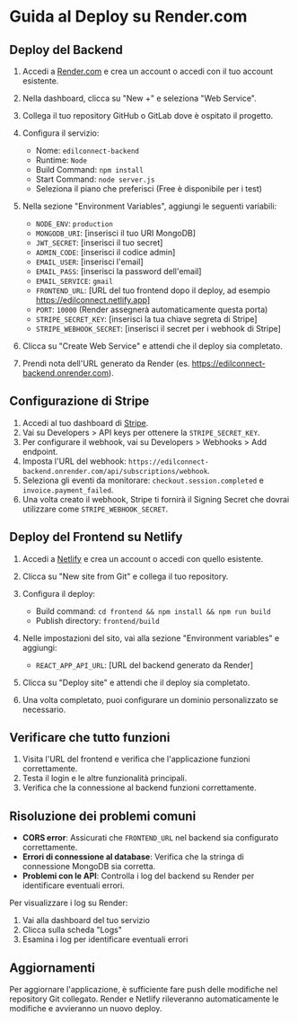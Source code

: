 # Guida al Deploy su Render.com

## Deploy del Backend

1. Accedi a [Render.com](https://render.com/) e crea un account o accedi con il tuo account esistente.

2. Nella dashboard, clicca su "New +" e seleziona "Web Service".

3. Collega il tuo repository GitHub o GitLab dove è ospitato il progetto.

4. Configura il servizio:
   - Nome: `edilconnect-backend`
   - Runtime: `Node`
   - Build Command: `npm install`
   - Start Command: `node server.js`
   - Seleziona il piano che preferisci (Free è disponibile per i test)

5. Nella sezione "Environment Variables", aggiungi le seguenti variabili:
   - `NODE_ENV`: `production`
   - `MONGODB_URI`: [inserisci il tuo URI MongoDB]
   - `JWT_SECRET`: [inserisci il tuo secret]
   - `ADMIN_CODE`: [inserisci il codice admin]
   - `EMAIL_USER`: [inserisci l'email]
   - `EMAIL_PASS`: [inserisci la password dell'email]
   - `EMAIL_SERVICE`: `gmail`
   - `FRONTEND_URL`: [URL del tuo frontend dopo il deploy, ad esempio https://edilconnect.netlify.app]
   - `PORT`: `10000` (Render assegnerà automaticamente questa porta)
   - `STRIPE_SECRET_KEY`: [inserisci la tua chiave segreta di Stripe]
   - `STRIPE_WEBHOOK_SECRET`: [inserisci il secret per i webhook di Stripe]

6. Clicca su "Create Web Service" e attendi che il deploy sia completato.

7. Prendi nota dell'URL generato da Render (es. https://edilconnect-backend.onrender.com).

## Configurazione di Stripe

1. Accedi al tuo dashboard di [Stripe](https://dashboard.stripe.com/).
2. Vai su Developers > API keys per ottenere la `STRIPE_SECRET_KEY`.
3. Per configurare il webhook, vai su Developers > Webhooks > Add endpoint.
4. Imposta l'URL del webhook: `https://edilconnect-backend.onrender.com/api/subscriptions/webhook`.
5. Seleziona gli eventi da monitorare: `checkout.session.completed` e `invoice.payment_failed`.
6. Una volta creato il webhook, Stripe ti fornirà il Signing Secret che dovrai utilizzare come `STRIPE_WEBHOOK_SECRET`.

## Deploy del Frontend su Netlify

1. Accedi a [Netlify](https://www.netlify.com/) e crea un account o accedi con quello esistente.

2. Clicca su "New site from Git" e collega il tuo repository.

3. Configura il deploy:
   - Build command: `cd frontend && npm install && npm run build`
   - Publish directory: `frontend/build`

4. Nelle impostazioni del sito, vai alla sezione "Environment variables" e aggiungi:
   - `REACT_APP_API_URL`: [URL del backend generato da Render]

5. Clicca su "Deploy site" e attendi che il deploy sia completato.

6. Una volta completato, puoi configurare un dominio personalizzato se necessario.

## Verificare che tutto funzioni

1. Visita l'URL del frontend e verifica che l'applicazione funzioni correttamente.
2. Testa il login e le altre funzionalità principali.
3. Verifica che la connessione al backend funzioni correttamente.

## Risoluzione dei problemi comuni

- **CORS error**: Assicurati che `FRONTEND_URL` nel backend sia configurato correttamente.
- **Errori di connessione al database**: Verifica che la stringa di connessione MongoDB sia corretta.
- **Problemi con le API**: Controlla i log del backend su Render per identificare eventuali errori.

Per visualizzare i log su Render:
1. Vai alla dashboard del tuo servizio
2. Clicca sulla scheda "Logs"
3. Esamina i log per identificare eventuali errori

## Aggiornamenti

Per aggiornare l'applicazione, è sufficiente fare push delle modifiche nel repository Git collegato. Render e Netlify rileveranno automaticamente le modifiche e avvieranno un nuovo deploy. 